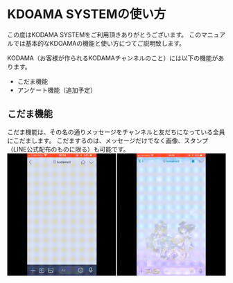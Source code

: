 # KDOAMA SYSTEMの使い方
この度はKODAMA SYSTEMをご利用頂きありがとうございます。
このマニュアルでは基本的なKDOAMAの機能と使い方につてご説明致します。

KODAMA（お客様が作られるKODAMAチャンネルのこと）には以下の機能があります。
* こだま機能
* アンケート機能（追加予定）

## こだま機能
こだま機能は、その名の通りメッセージをチャンネルと友だちになっている全員にこだまします。
こだまするのは、メッセージだけでなく画像、スタンプ（LINE公式配布のものに限る）も可能です。
![KODAMA_SYSTEMの使い方](https://github.com/chiba3/kodama_system_readme/blob/master/img/kodama_system.gif)
